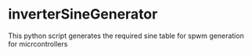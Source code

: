 # inverterSineGenerator
This python script generates the required sine table for spwm generation for micrcontrollers
